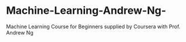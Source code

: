 # Machine-Learning-Andrew-Ng-
Machine Learning Course for Beginners supplied by Coursera with Prof. Andrew Ng
